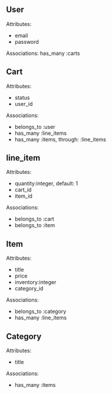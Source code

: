 ## User
Attributes:
- email
- password

Associations:
has_many :carts
 

## Cart
Attributes:
- status
- user_id

Associations:
- belongs_to :user
- has_many :line_items
- has_many :items, through: :line_items


## line_item
Attributes:
- quantity:integer, default: 1
- cart_id
- item_id

Associations:
- belongs_to :cart
- belongs_to :item


## Item
Attributes:
- title
- price
- inventory:integer
- category_id

Associations:
- belongs_to :category
- has_many :line_items


## Category
Attributes:
- title

Associations:
- has_many :items
